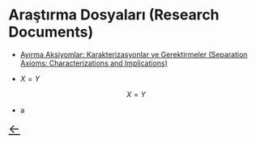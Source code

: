 # Araştırma Dosyaları (Research Documents)

- [Ayırma Aksiyomlar: Karakterizasyonlar ve Gerektirmeler (Separation Axioms: Characterizations and Implications)](pdffiles/Test.pdf)

- $X = Y$

$$
X=Y
$$

- a

<a href="/" class="back-arrow" style="font-size:24px;">←</a>
